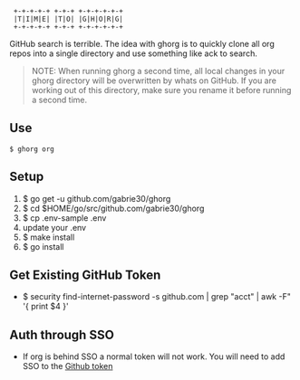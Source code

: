 ```
 +-+-+-+-+ +-+-+ +-+-+-+-+-+
 |T|I|M|E| |T|O| |G|H|O|R|G|
 +-+-+-+-+ +-+-+ +-+-+-+-+-+
```

GitHub search is terrible. The idea with ghorg is to quickly clone all org repos into a single directory and use something like ack to search.

> NOTE: When running ghorg a second time, all local changes in your ghorg directory will be overwritten by whats on GitHub. If you are working out of this directory, make sure you rename it before running a second time.

## Use

```
$ ghorg org
```



## Setup

1.  $ go get -u github.com/gabrie30/ghorg
1.  $ cd $HOME/go/src/github.com/gabrie30/ghorg
1. $ cp .env-sample .env
1. update your .env
1. $ make install
1. $ go install

## Get Existing GitHub Token

- $ security find-internet-password -s github.com  | grep "acct" | awk -F\" '{ print $4 }'


## Auth through SSO

- If org is behind SSO a normal token will not work. You will need to add SSO to the [Github token](https://help.github.com/articles/authorizing-a-personal-access-token-for-use-with-a-saml-single-sign-on-organization/)
